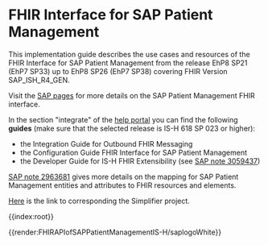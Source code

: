 # FHIR Interface for SAP Patient Management
This implementation guide describes the use cases and resources of the FHIR Interface for SAP Patient Management from the release EhP8 SP21 (EhP7 SP33) up to EhP8 SP26 (EhP7 SP38) covering FHIR Version  SAP_ISH_R4_GEN.

Visit the [SAP pages](https://help.sap.com/viewer/f5035f472fff4b39bce8e6abb0e62288/LATEST/en-US/7a7b01ebe05341b5925bd7179ec0e6cb.html) for more details on the SAP Patient Management FHIR interface.

In the section "integrate" of the [help portal](https://help.sap.com/viewer/product/SAP_FOR_HEALTHCARE) you can find the following **guides** (make sure that the selected release is IS-H 618 SP 023 or higher):  
- the Integration Guide for Outbound FHIR Messaging
- the Configuration Guide FHIR Interface for SAP Patient Management
- the Developer Guide for IS-H FHIR Extensibility (see [SAP note 3059437](https://launchpad.support.sap.com/#/notes/3059437))

[SAP note 2963681](https://launchpad.support.sap.com/#/notes/2963681) gives more details on the mapping for SAP Patient Management entities and attributes to FHIR resources and elements.

[Here](https://simplifier.net/fhirapiofsappatientmanagementis-h) is the link to corresponding the Simplifier project. 

{{index:root}}




{{render:FHIRAPIofSAPPatientManagementIS-H/saplogoWhite}} 